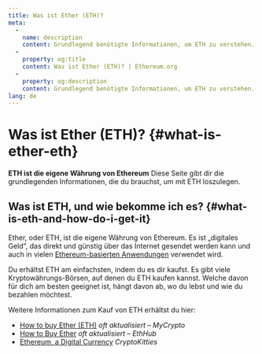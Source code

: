 ```yaml
---
title: Was ist Ether (ETH)?
meta:
  - 
    name: description
    content: Grundlegend benötigte Informationen, um ETH zu verstehen.
  - 
    property: og:title
    content: Was ist Ether (ETH)? | Ethereum.org
  - 
    property: og:description
    content: Grundlegend benötigte Informationen, um ETH zu verstehen.
lang: de
---
```


# Was ist Ether (ETH)? {#what-is-ether-eth}

<div class="featured">

**ETH ist die eigene Währung von Ethereum** Diese Seite gibt dir die grundlegenden Informationen, die du brauchst, um mit ETH loszulegen.

</div>

## Was ist ETH, und wie bekomme ich es? {#what-is-eth-and-how-do-i-get-it}

Ether, oder ETH, ist die eigene Währung von Ethereum. Es ist „digitales Geld“, das direkt und günstig über das Internet gesendet werden kann und auch in vielen [Ethereum-basierten Anwendungen](/de/dapps/) verwendet wird.

Du erhältst ETH am einfachsten, indem du es dir kaufst. Es gibt viele Kryptowährungs-Börsen, auf denen du ETH kaufen kannst. Welche davon für dich am besten geeignet ist, hängt davon ab, wo du lebst und wie du bezahlen möchtest.

Weitere Informationen zum Kauf von ETH erhältst du hier:

- [How to buy Ether (ETH)](https://support.mycrypto.com/how-to/getting-started/how-to-buy-ether-with-usd) _oft aktualisiert – MyCrypto_
- [How to Buy Ether](https://docs.ethhub.io/using-ethereum/how-to-buy-ether/) _oft aktualisiert – EthHub_
- [Ethereum, a Digital Currency](https://www.cryptokitties.co/faq#ethereum-a-digital-currency) _CryptoKitties_
